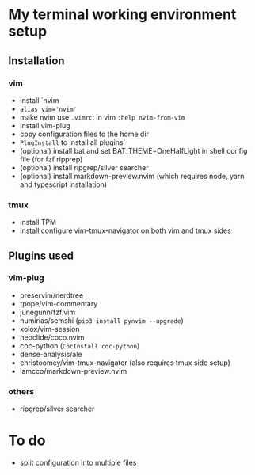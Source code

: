 # My terminal working environment setup

## Installation
### vim
- install `nvim
- `alias vim='nvim'`
- make nvim use `.vimrc`: in vim `:help nvim-from-vim`
- install vim-plug
- copy configuration files to the home dir
- `PlugInstall` to install all plugins`
- (optional) install bat and set BAT_THEME=OneHalfLight in shell config file (for fzf ripprep)
- (optional) install ripgrep/silver searcher
- (optional) install markdown-preview.nvim (which requires node, yarn and typescript
  installation)
### tmux
- install TPM
- install configure vim-tmux-navigator on both vim and tmux sides

## Plugins used
### vim-plug
- preservim/nerdtree
- tpope/vim-commentary
- junegunn/fzf.vim
- numirias/semshi (`pip3 install pynvim --upgrade`)
- xolox/vim-session
- neoclide/coco.nvim
- coc-python (`CocInstall coc-python`)
- dense-analysis/ale 
- christoomey/vim-tmux-navigator (also requires tmux side setup)
- iamcco/markdown-preview.nvim
### others
- ripgrep/silver searcher

# To do
- split configuration into multiple files
